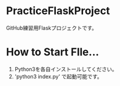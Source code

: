 # PracticeFlaskProject
GitHub練習用Flaskプロジェクトです。
# How to Start FIle...
1. Python3を各自インストールしてください。  
2. 'python3 index.py' で起動可能です。